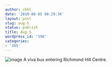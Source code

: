 ```yaml
---
author: cbhl
date: '2010-08-05 08:29:36'
layout: post
slug: aug-5
status: publish
title: Aug 5
wordpress_id: '198'
categories:
- '365'
---
```


![image](http://blog.azuresky.ca/blog/wp-content/uploads/2010/08/wpid-IMG_20100805_082759.jpg)
A viva bus entering Richmond Hill Centre.
